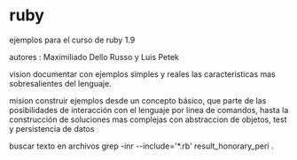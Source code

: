 ruby
====

ejemplos para el curso de ruby 1.9

autores : Maximiliado Dello Russo y Luis Petek

vision
documentar con ejemplos simples y reales las caracteristicas mas
sobresalientes del lenguaje.

mision
construir ejemplos desde un concepto básico, que parte de las
posibilidades de interacción con el lenguaje por linea de comandos,
hasta la construcción de soluciones mas complejas con abstraccion de
objetos, test y persistencia de datos

buscar texto en archivos
grep -inr --include='*.rb' result_honorary_peri .


